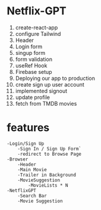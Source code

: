 # Netflix-GPT

1. create-react-app
2. configure Tailwind
3. Header
4. Login form
5. singup form
6. form validation
7. useRef Hook
8. Firebase setup
9. Deploying our app to production
10. create sign up user account
11. implemented signout
12. update profile
13. fetch from TMDB movies

# features
    -Login/Sign Up
        -Sign In / Sign Up Form`
        -redirect to Browse Page
    -Browser
        -Header
        -Main Movie
        -Trailer in Background
        -MovieSuggestion
            -MovieLists * N
    -NetflixGPT
        -Search Bar
        -Movie Suggestion
